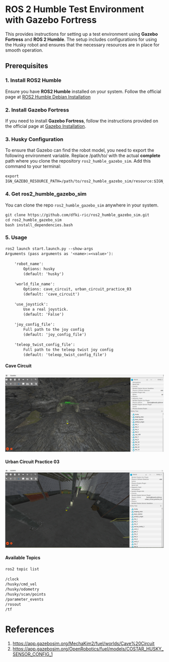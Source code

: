 # ROS 2 Humble Test Environment with Gazebo Fortress

This provides instructions for setting up a test environment using **Gazebo Fortress** and **ROS 2 Humble**. The setup includes configurations for using the Husky robot and ensures that the necessary resources are in place for smooth operation.

## Prerequisites

### 1. Install ROS2 Humble
Ensure you have **ROS2 Humble** installed on your system. Follow the official page at [ROS2 Humble Debian Installation](https://docs.ros.org/en/humble/Installation/Ubuntu-Install-Debs.html)

### 2. Install Gazebo Fortress
If you need to install **Gazebo Fortress**, follow the instructions provided on the official page at [Gazebo Installation](https://gazebosim.org/docs/latest/ros_installation/).

### 3. Husky Configuration
To ensure that Gazebo can find the robot model, you need to export the following environment variable. Replace /path/to/ with the actual **complete** path where you clone the repository `ros2_humble_gazebo_sim`. Add this command to your terminal:
```
export IGN_GAZEBO_RESOURCE_PATH=/path/to/ros2_humble_gazebo_sim/resource:$IGN_GAZEBO_RESOURCE_PATH
```

### 4. Get ros2_humble_gazebo_sim
You can clone the repo `ros2_humble_gazebo_sim` anywhere in your system.
```
git clone https://github.com/dfki-ric/ros2_humble_gazebo_sim.git
cd ros2_humble_gazebo_sim
bash install_dependencies.bash
```

### 5. Usage
```
ros2 launch start.launch.py --show-args
Arguments (pass arguments as '<name>:=<value>'):

    'robot_name':
        Options: husky
        (default: 'husky')

    'world_file_name':
        Options: cave_circuit, urban_circuit_practice_03
        (default: 'cave_circuit')

    'use_joystick':
        Use a real joystick.
        (default: 'False')

    'joy_config_file':
        Full path to the joy config
        (default: 'joy_config_file')

    'teleop_twist_config_file':
        Full path to the teleop twist joy config
        (default: 'teleop_twist_config_file')

```
#### Cave Circuit
![CaveCircuit](simulation/figures/cave_circuit.png)

#### Urban Circuit Practice 03
![UrbanCircuit](simulation/figures/urban_circuit.png)

#### Available Topics

```
ros2 topic list

/clock
/husky/cmd_vel
/husky/odometry
/husky/scan/points
/parameter_events
/rosout
/tf
```


# References
1) https://app.gazebosim.org/MechaKim2/fuel/worlds/Cave%20Circuit
2) https://app.gazebosim.org/OpenRobotics/fuel/models/COSTAR_HUSKY_SENSOR_CONFIG_1






